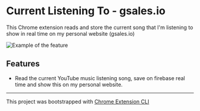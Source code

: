 # Current Listening To - gsales.io

This Chrome extension reads and store the current song that I'm listening to show in real time on my personal website (gsales.io)

![Example of the feature](https://firebasestorage.googleapis.com/v0/b/gus-website-329216.appspot.com/o/misc%2Fchange-song.gif?alt=media&token=e8f70560-f0ed-4d89-acba-a1993100ce75)

## Features

-   Read the current YouTube music listening song, save on firebase real time and show this on my personal website.

---

This project was bootstrapped with [Chrome Extension CLI](https://github.com/dutiyesh/chrome-extension-cli)

